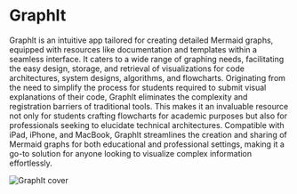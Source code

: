 # GraphIt

Graphlt is an intuitive app tailored for creating detailed Mermaid graphs, equipped with resources like documentation and templates within a seamless interface. It caters to a wide range of graphing needs, facilitating the easy design, storage, and retrieval of visualizations for code architectures, system designs, algorithms, and flowcharts. Originating from the need to simplify the process for students required to submit visual explanations of their code, Graphlt eliminates the complexity and registration barriers of traditional tools. This makes it an invaluable resource not only for students crafting flowcharts for academic purposes but also for professionals seeking to elucidate technical architectures. Compatible with iPad, iPhone, and MacBook, Graphlt streamlines the creation and sharing of Mermaid graphs for both educational and professional settings, making it a go-to solution for anyone looking to visualize complex information effortlessly.

![GraphIt cover](https://i.ibb.co/7JbGDWF/graphit-thumbnail.png)
